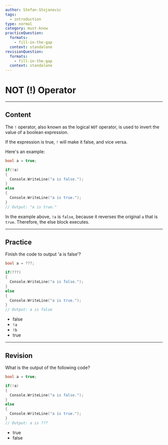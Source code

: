```yaml
---
author: Stefan-Stojanovic
tags:
  - introduction
type: normal
category: must-know
practiceQuestion:
  formats:
    - fill-in-the-gap
  context: standalone
revisionQuestion:
  formats:
    - fill-in-the-gap
  context: standalone
---
```


# NOT (!) Operator

---

## Content

The `!` operator, also known as the logical `NOT` operator, is used to invert the value of a boolean expression. 

If the expression is true, `!` will make it false, and vice versa.

Here's an example:
```cpp
bool a = true;

if(!a)
{
  Console.WriteLine("a is false.");
}
else
{
  Console.WriteLine("a is true.");
}
// Output: "a is true."
```

In the example above, `!a` is `false`, because it reverses the original `a` that is `true`. Therefore, the else block executes.

---

## Practice

Finish the code to output 'a is false'?

```cpp
bool a = ???;

if(???) 
{
  Console.WriteLine("a is false.");
} 
else 
{
  Console.WriteLine("a is true.");
}
// Output: a is false 
```

- false
- `!a`
- `!b`
- true

---

## Revision

What is the output of the following code?

```cpp
bool a = true;

if(!a)
{
  Console.WriteLine("a is false.");
} 
else 
{
  Console.WriteLine("a is true.");
}
// Output: a is ???
```

- true
- false